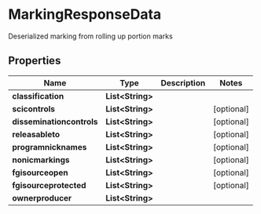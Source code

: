 

# MarkingResponseData

Deserialized marking from rolling up portion marks

## Properties

| Name | Type | Description | Notes |
|------------ | ------------- | ------------- | -------------|
|**classification** | **List&lt;String&gt;** |  |  |
|**scicontrols** | **List&lt;String&gt;** |  |  [optional] |
|**disseminationcontrols** | **List&lt;String&gt;** |  |  [optional] |
|**releasableto** | **List&lt;String&gt;** |  |  [optional] |
|**programnicknames** | **List&lt;String&gt;** |  |  [optional] |
|**nonicmarkings** | **List&lt;String&gt;** |  |  [optional] |
|**fgisourceopen** | **List&lt;String&gt;** |  |  [optional] |
|**fgisourceprotected** | **List&lt;String&gt;** |  |  [optional] |
|**ownerproducer** | **List&lt;String&gt;** |  |  |



